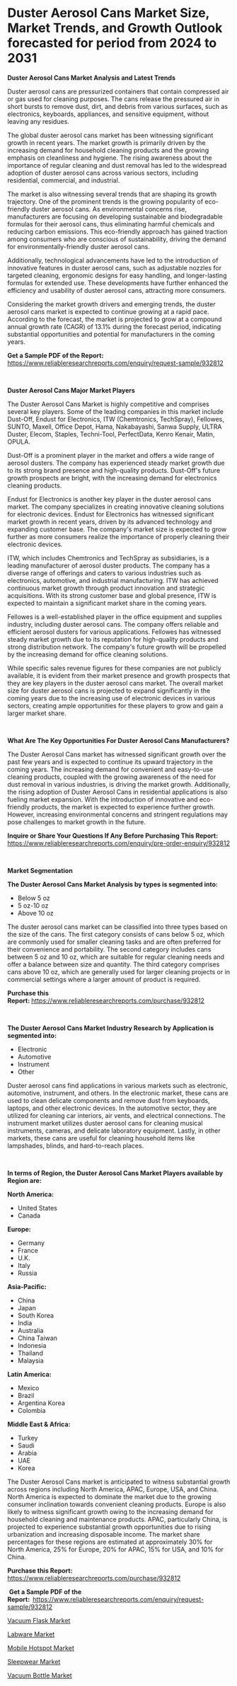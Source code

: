 <p><h1>Duster Aerosol Cans Market Size, Market Trends, and Growth Outlook forecasted for period from 2024 to 2031</h1></p><p><strong>Duster Aerosol Cans Market Analysis and Latest Trends</strong></p>
<p><p>Duster aerosol cans are pressurized containers that contain compressed air or gas used for cleaning purposes. The cans release the pressured air in short bursts to remove dust, dirt, and debris from various surfaces, such as electronics, keyboards, appliances, and sensitive equipment, without leaving any residues.</p><p>The global duster aerosol cans market has been witnessing significant growth in recent years. The market growth is primarily driven by the increasing demand for household cleaning products and the growing emphasis on cleanliness and hygiene. The rising awareness about the importance of regular cleaning and dust removal has led to the widespread adoption of duster aerosol cans across various sectors, including residential, commercial, and industrial.</p><p>The market is also witnessing several trends that are shaping its growth trajectory. One of the prominent trends is the growing popularity of eco-friendly duster aerosol cans. As environmental concerns rise, manufacturers are focusing on developing sustainable and biodegradable formulas for their aerosol cans, thus eliminating harmful chemicals and reducing carbon emissions. This eco-friendly approach has gained traction among consumers who are conscious of sustainability, driving the demand for environmentally-friendly duster aerosol cans.</p><p>Additionally, technological advancements have led to the introduction of innovative features in duster aerosol cans, such as adjustable nozzles for targeted cleaning, ergonomic designs for easy handling, and longer-lasting formulas for extended use. These developments have further enhanced the efficiency and usability of duster aerosol cans, attracting more consumers.</p><p>Considering the market growth drivers and emerging trends, the duster aerosol cans market is expected to continue growing at a rapid pace. According to the forecast, the market is projected to grow at a compound annual growth rate (CAGR) of 13.1% during the forecast period, indicating substantial opportunities and potential for manufacturers in the coming years.</p></p>
<p><strong>Get a Sample PDF of the Report:&nbsp;</strong> <a href="https://www.reliableresearchreports.com/enquiry/request-sample/932812">https://www.reliableresearchreports.com/enquiry/request-sample/932812</a></p>
<p>&nbsp;</p>
<p><strong>Duster Aerosol Cans Major Market Players</strong></p>
<p><p>The Duster Aerosol Cans Market is highly competitive and comprises several key players. Some of the leading companies in this market include Dust-Off, Endust for Electronics, ITW (Chemtronics, TechSpray), Fellowes, SUNTO, Maxell, Office Depot, Hama, Nakabayashi, Sanwa Supply, ULTRA Duster, Elecom, Staples, Techni-Tool, PerfectData, Kenro Kenair, Matin, OPULA.</p><p>Dust-Off is a prominent player in the market and offers a wide range of aerosol dusters. The company has experienced steady market growth due to its strong brand presence and high-quality products. Dust-Off's future growth prospects are bright, with the increasing demand for electronics cleaning products.</p><p>Endust for Electronics is another key player in the duster aerosol cans market. The company specializes in creating innovative cleaning solutions for electronic devices. Endust for Electronics has witnessed significant market growth in recent years, driven by its advanced technology and expanding customer base. The company's market size is expected to grow further as more consumers realize the importance of properly cleaning their electronic devices.</p><p>ITW, which includes Chemtronics and TechSpray as subsidiaries, is a leading manufacturer of aerosol duster products. The company has a diverse range of offerings and caters to various industries such as electronics, automotive, and industrial manufacturing. ITW has achieved continuous market growth through product innovation and strategic acquisitions. With its strong customer base and global presence, ITW is expected to maintain a significant market share in the coming years.</p><p>Fellowes is a well-established player in the office equipment and supplies industry, including duster aerosol cans. The company offers reliable and efficient aerosol dusters for various applications. Fellowes has witnessed steady market growth due to its reputation for high-quality products and strong distribution network. The company's future growth will be propelled by the increasing demand for office cleaning solutions.</p><p>While specific sales revenue figures for these companies are not publicly available, it is evident from their market presence and growth prospects that they are key players in the duster aerosol cans market. The overall market size for duster aerosol cans is projected to expand significantly in the coming years due to the increasing use of electronic devices in various sectors, creating ample opportunities for these players to grow and gain a larger market share.</p></p>
<p>&nbsp;</p>
<p><strong>What Are The Key Opportunities For Duster Aerosol Cans Manufacturers?</strong></p>
<p><p>The Duster Aerosol Cans market has witnessed significant growth over the past few years and is expected to continue its upward trajectory in the coming years. The increasing demand for convenient and easy-to-use cleaning products, coupled with the growing awareness of the need for dust removal in various industries, is driving the market growth. Additionally, the rising adoption of Duster Aerosol Cans in residential applications is also fueling market expansion. With the introduction of innovative and eco-friendly products, the market is expected to experience further growth. However, increasing environmental concerns and stringent regulations may pose challenges to market growth in the future.</p></p>
<p><strong>Inquire or Share Your Questions If Any Before Purchasing This Report:</strong> <a href="https://www.reliableresearchreports.com/enquiry/pre-order-enquiry/932812">https://www.reliableresearchreports.com/enquiry/pre-order-enquiry/932812</a></p>
<p>&nbsp;</p>
<p><strong>Market Segmentation</strong></p>
<p><strong>The Duster Aerosol Cans Market Analysis by types is segmented into:</strong></p>
<p><ul><li>Below 5 oz</li><li>5 oz-10 oz</li><li>Above 10 oz</li></ul></p>
<p><p>The duster aerosol cans market can be classified into three types based on the size of the cans. The first category consists of cans below 5 oz, which are commonly used for smaller cleaning tasks and are often preferred for their convenience and portability. The second category includes cans between 5 oz and 10 oz, which are suitable for regular cleaning needs and offer a balance between size and quantity. The third category comprises cans above 10 oz, which are generally used for larger cleaning projects or in commercial settings where a larger amount of product is required.</p></p>
<p><strong>Purchase this Report:&nbsp;</strong><a href="https://www.reliableresearchreports.com/purchase/932812">https://www.reliableresearchreports.com/purchase/932812</a></p>
<p>&nbsp;</p>
<p><strong>The Duster Aerosol Cans Market Industry Research by Application is segmented into:</strong></p>
<p><ul><li>Electronic</li><li>Automotive</li><li>Instrument</li><li>Other</li></ul></p>
<p><p>Duster aerosol cans find applications in various markets such as electronic, automotive, instrument, and others. In the electronic market, these cans are used to clean delicate components and remove dust from keyboards, laptops, and other electronic devices. In the automotive sector, they are utilized for cleaning car interiors, air vents, and electrical connections. The instrument market utilizes duster aerosol cans for cleaning musical instruments, cameras, and delicate laboratory equipment. Lastly, in other markets, these cans are useful for cleaning household items like lampshades, blinds, and hard-to-reach places.</p></p>
<p>&nbsp;</p>
<p><strong>In terms of Region, the Duster Aerosol Cans Market Players available by Region are:</strong></p>
<p>
    <p> <strong> North America: </strong>
        <ul>
            <li>United States</li>
            <li>Canada</li>
        </ul>
        </p> 
    <p> <strong> Europe: </strong>
        <ul>
            <li>Germany</li>
            <li>France</li>
            <li>U.K.</li>
            <li>Italy</li>
            <li>Russia</li>
        </ul>
        </p> 
    <p> <strong> Asia-Pacific: </strong>
        <ul>
            <li>China</li>
            <li>Japan</li>
            <li>South Korea</li>
            <li>India</li>
            <li>Australia</li>
            <li>China Taiwan</li>
            <li>Indonesia</li>
            <li>Thailand</li>
            <li>Malaysia</li>
        </ul>
        </p> 
    <p> <strong> Latin America: </strong>
        <ul>
            <li>Mexico</li>
            <li>Brazil</li>
            <li>Argentina Korea</li>
            <li>Colombia</li>
        </ul>
        </p> 
    <p> <strong> Middle East & Africa: </strong>
        <ul>
            <li>Turkey</li>
            <li>Saudi</li>
            <li>Arabia</li>
            <li>UAE</li>
            <li>Korea</li>
        </ul>
    </p>
    </p>
<p><p>The Duster Aerosol Cans market is anticipated to witness substantial growth across regions including North America, APAC, Europe, USA, and China. North America is expected to dominate the market due to the growing consumer inclination towards convenient cleaning products. Europe is also likely to witness significant growth owing to the increasing demand for household cleaning and maintenance products. APAC, particularly China, is projected to experience substantial growth opportunities due to rising urbanization and increasing disposable income. The market share percentages for these regions are estimated at approximately 30% for North America, 25% for Europe, 20% for APAC, 15% for USA, and 10% for China.</p></p>
<p><strong>Purchase this Report: </strong><a href="https://www.reliableresearchreports.com/purchase/932812">https://www.reliableresearchreports.com/purchase/932812</a></p>
<p>&nbsp;<strong>Get a Sample PDF of the Report:&nbsp;&nbsp;</strong><a href="https://www.reliableresearchreports.com/enquiry/request-sample/932812">https://www.reliableresearchreports.com/enquiry/request-sample/932812</a></p>
<p><strong></strong></p>
<p><p><a href="https://medium.com/@philliphicks76g/vacuum-flask-market-insights-into-market-cagr-market-trends-and-growth-strategies-7c362ac609b1">Vacuum Flask Market</a></p><p><a href="https://medium.com/@philliphicks76g/labware-market-trends-forecast-and-competitive-analysis-to-2031-f2d302b390e8">Labware Market</a></p><p><a href="https://medium.com/p/5f43276173da/edit">Mobile Hotspot Market</a></p><p><a href="https://medium.com/@leatharohan/sleepwear-market-share-evolution-and-market-growth-trends-2024-2031-530a58a19cd1">Sleepwear Market</a></p><p><a href="https://medium.com/@philliphicks76g/vacuum-bottle-market-report-reveals-the-latest-trends-and-growth-opportunities-of-this-market-9eb3ff523598">Vacuum Bottle Market</a></p></p>